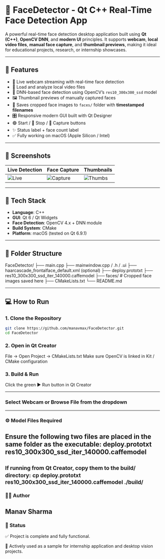 # 🧠 FaceDetector - Qt C++ Real-Time Face Detection App

A powerful real-time face detection desktop application built using **Qt (C++)**, **OpenCV DNN**, and **modern UI** principles. It supports **webcam**, **local video files**, **manual face capture**, and **thumbnail previews**, making it ideal for educational projects, research, or internship showcases.

---

## 🚀 Features

- 🎥 Live webcam streaming with real-time face detection
- 📁 Load and analyze local video files
- 🤖 DNN-based face detection using OpenCV’s `res10_300x300_ssd` model
- 🖼️ Thumbnail previews of manually captured faces
- 💾 Saves cropped face images to `faces/` folder with **timestamped filenames**
- 🎛️ Responsive modern GUI built with Qt Designer
- 🟢 Start / 🔴 Stop / 📸 Capture buttons
- ✨ Status label + face count label
- ✅ Fully working on macOS (Apple Silicon / Intel)

---

## 📸 Screenshots

| Live Detection | Face Capture | Thumbnails |
|----------------|--------------|------------|
| ![Live](screenshots/live.png) | ![Capture](screenshots/capture.png) | ![Thumbs](screenshots/thumbs.png) |

---

## 🧰 Tech Stack

- **Language**: C++
- **GUI**: Qt 6 / Qt Widgets
- **Face Detection**: OpenCV 4.x + DNN module
- **Build System**: CMake
- **Platform**: macOS (tested on Qt 6.9.1)

---

## 📂 Folder Structure

FaceDetector/
├── main.cpp
├── mainwindow.cpp / .h / .ui
├── haarcascade_frontalface_default.xml (optional)
├── deploy.prototxt
├── res10_300x300_ssd_iter_140000.caffemodel
├── faces/ # Cropped face images saved here
├── CMakeLists.txt
└── README.md



---

## 💻 How to Run

### 1. Clone the Repository

```bash
git clone https://github.com/manavmax/FaceDetector.git
cd FaceDetector
```
### 2. Open in Qt Creator
File → Open Project → CMakeLists.txt
Make sure OpenCV is linked in Kit / CMake configuration

### 3. Build & Run
Click the green ▶️ Run button in Qt Creator

---
### Select Webcam or Browse File from the dropdown
---
### ⚙️ Model Files Required

Ensure the following two files are placed in the same folder as the executable: 
deploy.prototxt res10_300x300_ssd_iter_140000.caffemodel
---
<small>If running from Qt Creator, copy them to the build/ directory:</small>
<small>cp deploy.prototxt res10_300x300_ssd_iter_140000.caffemodel ./build/</small>
---
### 🙋‍♂️ Author
Manav Sharma
---
### 🏁 Status
✅ Project is complete and fully functional.

🎯 Actively used as a sample for internship application and desktop vision projects.


